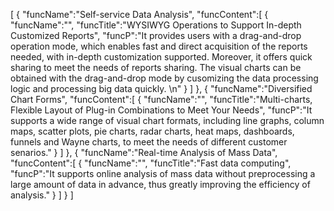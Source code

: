 [
	{
		"funcName":"Self-service Data Analysis",
		"funcContent":[
			{
				"funcName":"",
				"funcTitle":"WYSIWYG Operations to Support In-depth Customized Reports",
				"funcP":"It provides users with a drag-and-drop operation mode, which enables fast and direct acquisition of the reports needed, with in-depth customization supported. Moreover, it offers quick sharing to meet the needs of reports sharing. The visual charts can be obtained with the drag-and-drop mode by cusomizing the data processing logic and processing big data quickly. \n"
			}
		]
	},
	{
		"funcName":"Diversified Chart Forms",
		"funcContent":[
			{
				"funcName":"",
				"funcTitle":"Multi-charts, Flexible Layout of Plug-in Combinations to Meet Your Needs",
				"funcP":"It supports a wide range of visual chart formats, including line graphs, column maps, scatter plots, pie charts, radar charts, heat maps, dashboards, funnels and Wayne charts, to meet the needs of different customer senarios."
			}
		]
	},
	{
		"funcName":"Real-time Analysis of Mass Data",
		"funcContent":[
			{
				"funcName":"",
				"funcTitle":"Fast data computing",
				"funcP":"It supports online analysis of mass data without preprocessing a large amount of data in advance, thus greatly improving the efficiency of analysis."
			}
		]
	}
]